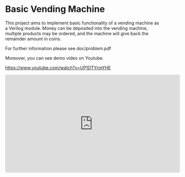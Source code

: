 # Basic Vending Machine

This project aims to implement basic functionality of a vending machine as a Verilog module.
Money can be deposited into the vending machine, multiple products may be ordered, and the machine
will give back the remainder amount in coins.

For further information please see doc/problem.pdf

Moreover, you can see demo video on Youtube.

https://www.youtube.com/watch?v=UP1DTYrmYHE

<iframe width="560" height="315" src="https://www.youtube.com/embed/UP1DTYrmYHE" frameborder="0" allowfullscreen></iframe>
